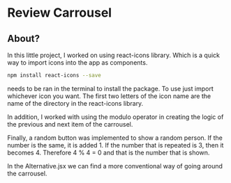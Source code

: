 # Review Carrousel

## About?

In this little project, I worked on using react-icons library. Which is a quick way to import icons into the app as components.

```zsh
npm install react-icons --save
```

needs to be ran in the terminal to install the package. To use just import whichever icon you want.
The first two letters of the icon name are the name of the directory in the react-icons library.

In addition, I worked with using the modulo operator in creating the logic of the previous and next item of the carrousel.

Finally, a random button was implemented to show a random person. If the number is the same, it is added 1. If the number that is repeated is 3, then it becomes 4. Therefore 4 % 4 = 0 and that is the number that is shown.

In the Alternative.jsx we can find a more conventional way of going around the carrousel.
